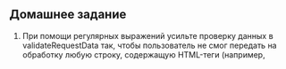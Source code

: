 ## Домашнее задание

1. При помощи регулярных выражений усильте проверку данных в validateRequestData так, чтобы пользователь не смог передать на обработку любую строку, содержащую HTML-теги (например, <script>)

2. Доработайте шаблон аутентификации. В нем нужно добавить две вещи:

    В приветствии нужно выводить имя залогинившегося пользователя.
    Также надо выводить ссылку «Выйти из системы», которая будет уничтожать сессию пользователя.

3. Переработайте имеющийся функционал приложения на формы.

    Создание, обновление и удаление пользователя теперь должно производиться через формы.
    Если пользователь обновляется, в форму должны быть выведены текущие значения. Это может быть сделано ссылкой из списка пользователей (рядом с каждым из них будет своя ссылка “Обновить данные”).

4. *Создайте функцию “Запомнить меня” в форме логина.

    В форме должен появиться checkbox “Запомнить меня”.
    При нажатии на него в процессе логина пользователю выдаётся cookie, по которому происходит автоматическая авторизация, даже если сессия закончилась.
    При логине нужно будет генерировать токен из random_bytes(), размещая его в cookies и БД, чтобы сравнивать их
    При выходе из системы токен надо деактивировать.

5. Исправьте потолстевший Абстрактный контроллер.